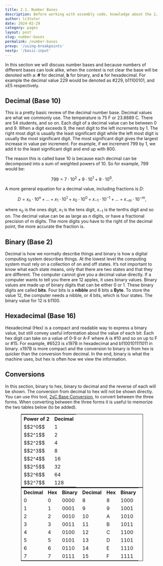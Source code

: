```yaml
---
title: 2.1. Number Bases
description: Before working with assembly code, knowledge about the 2, 10, and 16 number bases is required. This article reviews binary, demcimal, and hexadecimal numbers.
author: lc3tutor
date: 2024-02-29
category: pages
layout: post
slug: number-bases
permalink: /number-bases
prevp: '/using-breakpoints'
nextp: '/basic-input'
---
```


In this section we will discuss number bases and because numbers of different bases can look alike, when the context is not clear the base will be denoted with a: **#** for decimal, **b** for binary, and **x** for hexadecimal. For example the decimal value 229 would be denoted as #229, b11100101, and xE5 respectively.

## Decimal (Base 10)
This is a pretty basic review of the decimal number base. Decimal values are what we commonly use. The temperature is 75 F or 23.8889 C. There are 54 students, and so on. Each digit of a decimal value can be between 0 and 9. When a digit exceeds 9, the next digit to the left increments by 1. The right most digit is usually the least significant digit while the left most digit is usually the most significant digit. The most significant digit gives the largest increase in value per increment. For example, if we increment 799 by 1, we add it to the least significant digit and end up with 800.

The reason this is called base 10 is because each decimal can be decomposed into a sum of weighted powers of 10. So for example, 799 would be:

$$ 799 = 7\cdot10^2 + 9\cdot10^1 + 9\cdot10^0. $$

A more general equation for a decimal value, including fractions is $D$:

$$ D = {x_n}\cdot10^n + \ldots + {x_1}\cdot10^1 + {x_0}\cdot10^0 + {x_{-1}}\cdot10^{-1} + \ldots + {x_{-m}}\cdot10^{-m}, $$

where $x_0$ is the ones digit, $x_1$ is the tens digit, $x_{-1}$ is the tenths digit and so on. The decimal value can be as large as $n$ digits, or have a fractional precision of $m$ digits. The more digits you have to the right of the decimal point, the more accurate the fraction is.

## Binary (Base 2)
Decimal is how we normally describe things and binary is how a digital computing system describes things. At the lowest level the computing system must rely on a collection of on and off states. It’s not important to know what each state means, only that there are two states and that they are different. The computer cannot give you a decimal value directly. If a computer wants to tell you there are 12 apples, it uses binary values. Binary values are made up of binary digits that can be either 0 or 1. These binary digits are called **bits**. Four bits is a **nibble** and 8 bits a **Byte**. To store the value 12, the computer needs a nibble, or 4 bits, which is four states. The binary value for 12 is b1100.

## Hexadecimal (Base 16)
Hexadecimal (Hex) is a compact and readable way to express a binary value, but still convey useful information about the value of each bit. Each hex digit can take on a value of 0-9 or A-F where A is #10 and so on up to F or #15. For example, #6523 is x197B in hexadecimal and b1100101111011 in binary. x197B is more compact and the conversion to binary is from hex is quicker than the conversion from decimal. In the end, binary is what the machine uses, but hex is often how we view the information.

## Conversions
In this section, binary to hex, binary to decimal and the reverse of each will be shown. The conversion from decimal to hex will not be shown directly. You can use this tool, [2sC Base Conversion](/b-2/), to convert between the three forms. When converting between the three forms it is useful to memorize the two tables below (to be added).

<div style="overflow-x:auto; margin: auto; width: 100%;">
  <table style="max-width: 400px; min-width: 400px; margin: auto; border: 1px solid;">
	<tbody>
	<tr>
		<th class="th-c">Power of 2</th>
		<th class="th-c">Decimal</th>
	</tr>
	<tr class="tr-c">
		<td class="td-c">$$2^0$$</td>
		<td class="td-c">1</td>
	</tr>
	<tr>
		<td class="td-c">$$2^1$$</td>
		<td class="td-c">2</td>
	</tr>
	<tr>
		<td class="td-c">$$2^2$$</td>
		<td class="td-c">4</td>
	</tr>
	<tr>
		<td class="td-c">$$2^3$$</td>
		<td class="td-c">8</td>
	</tr>
	<tr>
		<td class="td-c">$$2^4$$</td>
		<td class="td-c">16</td>
	</tr>
	<tr>
		<td class="td-c">$$2^5$$</td>
		<td class="td-c">32</td>
	</tr>
	<tr>
		<td class="td-c">$$2^6$$</td>
		<td class="td-c">64</td>
	</tr>
	<tr>
		<td class="td-c">$$2^7$$</td>
		<td class="td-c">128</td>
	</tr>
	</tbody>
  </table>
  <table style="max-width: 400px; min-width: 400px; margin: auto; border: 1px solid;">
	<tbody>
	<tr>
		<th class="th-c">Decimal</th>
		<th class="th-c">Hex</th>
        <th class="th-c">Binary</th>
		<th class="th-c">Decimal</th>
        <th class="th-c">Hex</th>
		<th class="th-c">Binary</th>
	</tr>
	<tr class="tr-c">
		<td class="td-c">0</td>
		<td class="td-c">0</td>
        <td class="td-c">0000</td>
        <td class="td-c">8</td>
		<td class="td-c">8</td>
        <td class="td-c">1000</td>
	</tr>
	<tr>
		<td class="td-c">1</td>
		<td class="td-c">1</td>
        <td class="td-c">0001</td>
        <td class="td-c">9</td>
		<td class="td-c">9</td>
        <td class="td-c">1001</td>
	</tr>
	<tr>
		<td class="td-c">2</td>
		<td class="td-c">2</td>
        <td class="td-c">0010</td>
        <td class="td-c">10</td>
		<td class="td-c">A</td>
        <td class="td-c">1010</td>
	</tr>
	<tr>
		<td class="td-c">3</td>
		<td class="td-c">3</td>
        <td class="td-c">0011</td>
        <td class="td-c">11</td>
		<td class="td-c">B</td>
        <td class="td-c">1011</td>
	</tr>
	<tr>
		<td class="td-c">4</td>
		<td class="td-c">4</td>
        <td class="td-c">0100</td>
        <td class="td-c">12</td>
		<td class="td-c">C</td>
        <td class="td-c">1100</td>
	</tr>
	<tr>
		<td class="td-c">5</td>
		<td class="td-c">5</td>
        <td class="td-c">0101</td>
        <td class="td-c">13</td>
		<td class="td-c">D</td>
        <td class="td-c">1101</td>
	</tr>
	<tr>
		<td class="td-c">6</td>
		<td class="td-c">6</td>
        <td class="td-c">0110</td>
        <td class="td-c">14</td>
		<td class="td-c">E</td>
        <td class="td-c">1110</td>
	</tr>
	<tr>
		<td class="td-c">7</td>
		<td class="td-c">7</td>
        <td class="td-c">0111</td>
        <td class="td-c">15</td>
		<td class="td-c">F</td>
        <td class="td-c">1111</td>
	</tr>
	</tbody>
  </table>
  
</div>
